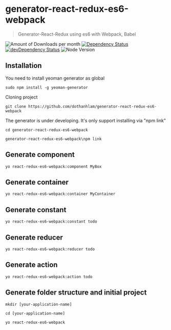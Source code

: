 # generator-react-redux-es6-webpack
> Generator-React-Redux using es6 with Webpack, Babel

![Amount of Downloads per month](https://img.shields.io/npm/dm/generator-react-redux-es6-webpack.svg "Amount of Downloads") [![Dependency Status](https://david-dm.org/dothanhlam/generator-react-redux-es6-webpack.svg)](https://david-dm.org/dothanhlam/generator-react-redux-es6-webpack) [![devDependency Status](https://david-dm.org/dothanhlam/generator-react-redux-es6-webpack.svg)](https://david-dm.org/stylesuxx/generator-react-webpack-redux#info=devDependencies) ![Node Version](https://img.shields.io/node/v/generator-react-redux-es6-webpack.svg "Node Version")
## Installation
You need to install yeoman generator as global

`sudo npm install -g yeoman-generator`

Cloning project

`git clone https://github.com/dothanhlam/generator-react-redux-es6-webpack`


The generator is under developing. It's only support installing via "npm link"

`cd generator-react-redux-es6-webpack`

`generator-react-redux-es6-webpack\npm link`

## Generate component

`yo react-redux-es6-webpack:component MyBox`

## Generate container

`yo react-redux-es6-webpack:container MyContainer`

## Generate constant

`yo react-redux-es6-webpack:constant todo`

## Generate reducer

`yo react-redux-es6-webpack:reducer todo`

## Generate action

`yo react-redux-es6-webpack:action todo`


## Generate folder structure and initial project
`mkdir [your-application-name]`

`cd [your-application-name]`

`yo react-redux-es6-webpack`